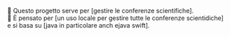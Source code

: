 
🚀 Questo progetto serve per [gestire le conferenze scientifiche].  
📌 È pensato per [un uso locale per gestire tutte le conferenze scientidiche] e si basa su [java in particolare anch ejava swift].
